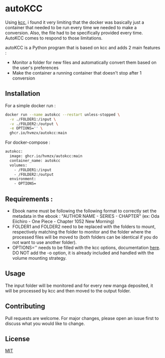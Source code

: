 # autoKCC

Using [kcc](https://github.com/ciromattia/kcc), i found it very limiting that the docker was basically just a container that needed to be run every time we needed to make a conversion. Also, the file had to be specifically provided every time. AutoKCC comes to respond to those limitations.

autoKCC is a Python program that is based on kcc and adds 2 main features :
- Monitor a folder for new files and automatically convert them based on the user's preferences
- Make the container a running container that doesn't stop after 1 conversion

## Installation

For a simple docker run : 

```bash
docker run --name autokcc --restart unless-stopped \
  -v ./FOLDER1:/input \
  -v ./FOLDER2:/output \
  -e OPTIONS='' \
  ghcr.io/hvmzx/autokcc:main
```

For docker-compose :

```bash
autokcc:
  image: ghcr.io/hvmzx/autokcc:main
  container_name: autokcc
  volumes:
    - /FOLDER1:/input
    - /FOLDER2:/output
  environment:
    - OPTIONS=
```

## Requirements :

- Ebook name must be following the following format to correctly set the metadata in the ebook : "AUTHOR NAME - SERIES - CHAPTER" (ex: Oda Eiichiro - One Piece - Chapter 1052 New Morning)
- FOLDER1 and FOLDER2 need to be replaced with the folders to mount, respectively matching the folder to monitor and the folder where the processed files will be moved to (both folders can be identical if you do not want to use another folder).
- OPTIONS='' needs to be filled with the kcc options, documentation [here](https://github.com/ciromattia/kcc?tab=readme-ov-file#standalone-kcc-c2epy-usage). DO NOT add the -o option, it is already included and handled with the volume mounting strategy.

## Usage

The input folder will be monitored and for every new manga deposited, it will be processed by kcc and then moved to the output folder.

## Contributing

Pull requests are welcome. For major changes, please open an issue first
to discuss what you would like to change.

## License

[MIT](https://choosealicense.com/licenses/mit/)